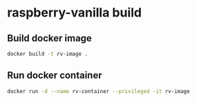 # raspberry-vanilla build

## Build docker image

```bash
docker build -t rv-image .
```

## Run docker container

```bash
docker run -d --name rv-container --privileged -it rv-image
```